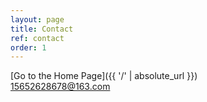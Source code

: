 ```yaml
---
layout: page
title: Contact
ref: contact
order: 1
---
```



[Go to the Home Page]({{ '/' | absolute_url }}) <br />
<15652628678@163.com>
